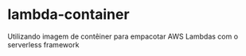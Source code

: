 # lambda-container
Utilizando imagem de contêiner para empacotar AWS Lambdas com o serverless framework
